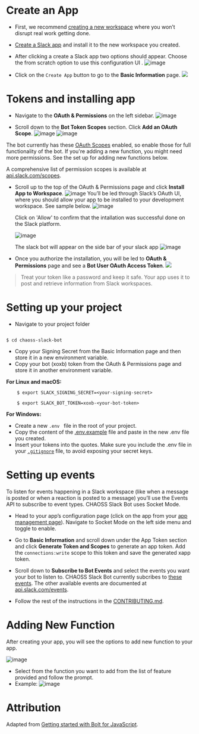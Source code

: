 # Create an App

*   First, we recommend [creating a new workspace](https://slack.com/get-started#create) where you won’t disrupt real work getting done.

*   [Create a Slack app](https://api.slack.com/apps/new) and install it to the new workspace you created.
*   After clicking a create a Slack app two options should appear. Choose the from scratch option to use this configuration UI . 
   ![image](https://github.com/ise8933/chaoss-slack-bot/assets/90360951/e085ea5b-b98d-47cc-8c2d-c1563fddf88b)
*   Click on the `Create App` button to go to the **Basic Information** page.
    ![](https://slack.dev/bolt-js/assets/basic-information-page.png)

# Tokens and installing app

*   Navigate to the **OAuth & Permissions** on the left sidebar.
    ![image](https://github.com/peculiaruc/peculiaruc.github.io/assets/35475543/07be85b8-7b28-4691-aab6-7d847b35c18e)

*   Scroll down to the **Bot Token Scopes** section. Click **Add an OAuth Scope**.
    ![image](https://github.com/peculiaruc/peculiaruc.github.io/assets/35475543/ed6d3dfb-4831-4b43-8b09-15cd7f3445b2) ![image](https://github.com/peculiaruc/peculiaruc.github.io/assets/35475543/ff3dda77-f205-4e95-8694-9e3d16594c36)

The bot currently has these [OAuth Scopes](https://github.com/chaoss/chaoss-slack-bot/wiki/Bot-Token-Scopes-&-Event-Subscriptions) enabled, so enable those for full functionality of the bot. If you're adding a new function, you might need more permissions. See the set up for adding new functions below.

A comprehensive list of permission scopes is available at [api.slack.com/scopes](https://api.slack.com/scopes).

*   Scroll up to the top of the OAuth & Permissions page and click **Install App to Workspace**.
    ![image](https://github.com/peculiaruc/peculiaruc.github.io/assets/35475543/550938ed-48f4-4296-9d73-0a3431f30182)
    You’ll be led through Slack’s OAuth UI, where you should allow your app to be installed to your development workspace. See sample below.
    ![image](https://github.com/peculiaruc/peculiaruc.github.io/assets/35475543/be6977a7-ec87-4d42-b0fc-bcf09d04474c)

    Click on 'Allow' to confirm that the intallation was successful done on the Slack platform.

    ![image](https://github.com/peculiaruc/peculiaruc.github.io/assets/35475543/6fc1643c-53a8-4b02-b3a7-bb84f2dfc046)

    The slack bot will appear on the side bar of your slack app
    ![image](https://github.com/peculiaruc/peculiaruc.github.io/assets/35475543/3eab21ff-2dbc-4640-81de-245123ac265a)

*   Once you authorize the installation, you will be led to  **OAuth & Permissions** page and see a **Bot User OAuth Access Token**.
    ![](https://slack.dev/bolt-js/assets/bot-token.png)

> Treat your token like a password and keep it safe. Your app uses it to post and retrieve information from Slack workspaces.

# Setting up your project

*   Navigate to your project folder

```

$ cd chaoss-slack-bot

```

*   Copy your Signing Secret from the Basic Information page and then store it in a new environment variable.
*   Copy your bot (xoxb) token from the OAuth & Permissions page and store it in another environment variable.

**For Linux and macOS:**

```
    $ export SLACK_SIGNING_SECRET=<your-signing-secret>

```

```
    $ export SLACK_BOT_TOKEN=xoxb-<your-bot-token>

```

**For Windows:**

*   Create a new  `.env ` file in the root of your project.
*   Copy the content of the  [.env.example](https://github.com/chaoss/chaoss-slack-bot/blob/main/.env.example) file and paste in the new .env file you created.
*   Insert your tokens into the quotes. Make sure you include the .env file in your [`.gitignore`](https://www.delftstack.com/howto/git/add-file-to-gitignore/) file, to avoid exposing your secret keys.

# Setting up events

To listen for events happening in a Slack workspace (like when a message is posted or when a reaction is posted to a message) you’ll use the Events API to subscribe to event types.
CHAOSS Slack Bot uses Socket Mode.

*   Head to your app’s configuration page (click on the app from your [app management page](https://api.slack.com/apps)). Navigate to Socket Mode on the left side menu and toggle to enable.

*   Go to **Basic Information** and scroll down under the App Token section and click **Generate Token and Scopes** to generate an app token. Add the `connections:write` scope to this token and save the generated xapp token.

*   Scroll down to **Subscribe to Bot Events** and select the events you want your bot to listen to. CHAOSS Slack Bot currently subcribes to [these events](https://docs.google.com/document/d/1NJd-nNKUNb3Q0lRb5cfmUU8kpRcYGjh-vPqpk4CCvic/edit#heading=h.vaz3oyzblsm7). The other available events are documented at [api.slack.com/events](api.slack.com/events).

*   Follow the rest of the instructions in the [CONTRIBUTING.md](https://github.com/chaoss/chaoss-slack-bot/blob/main/CONTRIBUTING.md).

# Adding New Function

After creating your app, you will see the options to add new function to your app.

![image](https://github.com/peculiaruc/peculiaruc.github.io/assets/35475543/40c56a46-4c68-4de7-a4ae-e35fddbce4d7)

*   Select from the function you want to add from the list of feature provided and follow the prompt.
*   Example:
    ![image](https://github.com/peculiaruc/peculiaruc.github.io/assets/35475543/3462851d-7ccd-476e-9c3d-f0dcaa7d7458)

# Attribution

Adapted from [Getting started with Bolt for JavaScript](https://slack.dev/bolt-js/tutorial/getting-started).

